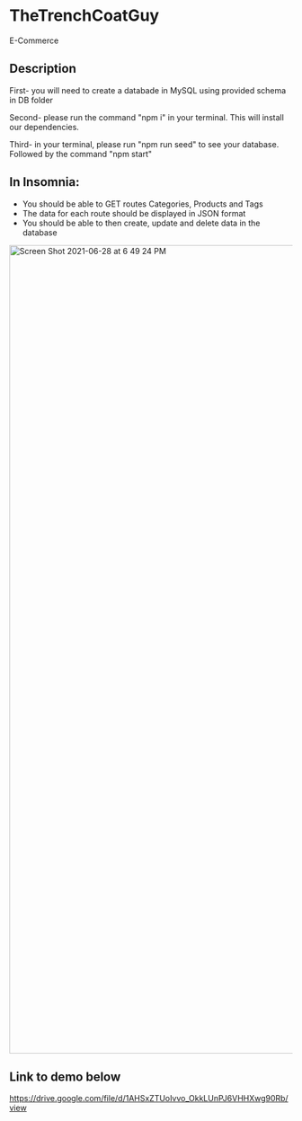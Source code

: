 # TheTrenchCoatGuy
E-Commerce

## Description

First-  you will need to create a databade in MySQL using provided schema in DB folder

Second- please run the command "npm i" in your terminal. This will install our dependencies. 

Third- in your terminal, please run "npm run seed" to see your database. Followed by the command "npm start"

## In Insomnia:

* You should be able to GET routes Categories, Products and Tags
* The data for each route should be displayed in JSON format
* You should be able to then create, update and delete data in the database


<img width="1440" alt="Screen Shot 2021-06-28 at 6 49 24 PM" src="https://user-images.githubusercontent.com/75192030/123724737-b40a9b80-d841-11eb-9b91-5a21958d051f.png">


## Link to demo below
https://drive.google.com/file/d/1AHSxZTUoIvvo_OkkLUnPJ6VHHXwg90Rb/view
